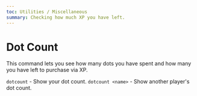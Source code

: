 ```yaml
---
toc: Utilities / Miscellaneous
summary: Checking how much XP you have left.
---
```

# Dot Count
This command lets you see how many dots you have spent and how many you have left to purchase via XP.

`dotcount` - Show your dot count.
`dotcount <name>` - Show another player's dot count.